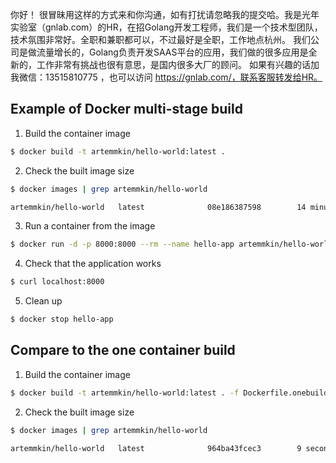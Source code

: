 你好！
很冒昧用这样的方式来和你沟通，如有打扰请忽略我的提交哈。我是光年实验室（gnlab.com）的HR，在招Golang开发工程师，我们是一个技术型团队，技术氛围非常好。全职和兼职都可以，不过最好是全职，工作地点杭州。
我们公司是做流量增长的，Golang负责开发SAAS平台的应用，我们做的很多应用是全新的，工作非常有挑战也很有意思，是国内很多大厂的顾问。
如果有兴趣的话加我微信：13515810775  ，也可以访问 https://gnlab.com/，联系客服转发给HR。
## Example of Docker multi-stage build

1. Build the container image
```bash
$ docker build -t artemmkin/hello-world:latest .
```
2. Check the built image size
```bash
$ docker images | grep artemmkin/hello-world

artemmkin/hello-world   latest              08e186387598        14 minutes ago       10.1MB
```
3. Run a container from the image
```bash
$ docker run -d -p 8000:8000 --rm --name hello-app artemmkin/hello-world
```
4. Check that the application works
```bash
$ curl localhost:8000
```
5. Clean up
```bash
$ docker stop hello-app
```

## Compare to the one container build

1. Build the container image
```bash
$ docker build -t artemmkin/hello-world:latest . -f Dockerfile.onebuild
```
2. Check the built image size
```bash
$ docker images | grep artemmkin/hello-world

artemmkin/hello-world   latest              964ba43fcec3        9 seconds ago       740MB
```
